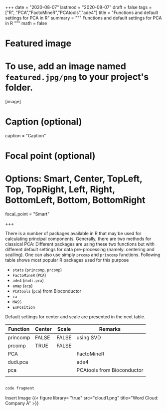 
+++
date = "2020-08-07"
lastmod = "2020-08-07"
draft = false
tags = ["R", "PCA","FactoMineR","PCAtools","ade4"]
title = "Functions and default settings for PCA in R"
summary = """
Functions and default settings for PCA in R
"""
math = false

# Featured image
# To use, add an image named `featured.jpg/png` to your project's folder. 
[image]
  # Caption (optional)
  caption = "Caption"
  
  # Focal point (optional)
  # Options: Smart, Center, TopLeft, Top, TopRight, Left, Right, BottomLeft, Bottom, BottomRight
  focal_point = "Smart"

+++

There is a number of packages available in R that may be used for calculating principal components. Generally, there are two methods for classical PCA:
Different packages are using these two functions but with different default settings for data pre-processing (namely: centering and scalling).
One can also use simply `prcomp` and `princomp` functions. Following table shows most popular R packages used for this purpose

 - `stats` (`princomp`, `prcomp`)
 - `FactoMineR` (`PCA`)
 - `ade4` (`dudi.pca`)
 - `amap` (`acp`)
 - `PCAtools` (`pca`) from Bioconductor
 - `ca` 
 - `MASS`
 - `ExPosition`

Default settings for center and scale are presented in the next table.

| Function 	| Center 	| Scale 	| Remarks                    	|
|----------	|--------	|-------	|----------------------------	|
| princomp 	| FALSE  	| FALSE 	| using SVD                  	|
| prcomp   	| TRUE   	| FALSE 	|                            	|
| PCA      	|        	|       	| FactoMineR                 	|
| dudi.pca 	|        	|       	| ade4                       	|
| pca      	|        	|       	| PCAtools from Bioconductor 	|
|          	|        	|       	|                            	|

```r

code fragment

```

Insert Image
{{< figure library= "true" src="cloud1.png" title="Word Cloud: Company A" >}}


